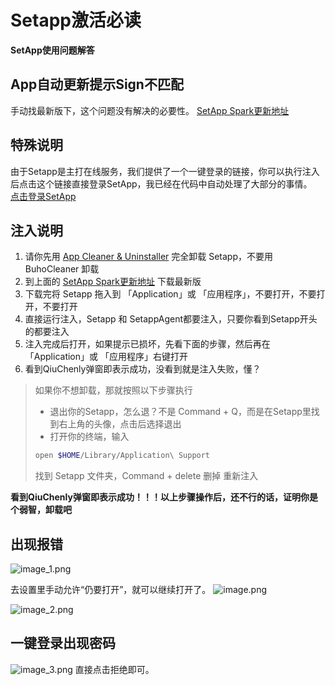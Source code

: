 # Setapp激活必读

**SetApp使用问题解答**

## App自动更新提示Sign不匹配

手动找最新版下，这个问题没有解决的必要性。
[SetApp Spark更新地址](https://store.setapp.com/updates/beta.xml)

## 特殊说明

由于Setapp是主打在线服务，我们提供了一个一键登录的链接，你可以执行注入后点击这个链接直接登录SetApp，我已经在代码中自动处理了大部分的事情。\
[点击登录SetApp](setapp://system/sign_in?access_token=fuckingyoutoken&user_email=qiuchenly@outlook.com)

## 注入说明
1. 请你先用 [App Cleaner & Uninstaller](https://download.nektony.com/pro-support/v3/app-cleaner/update/update.xml) 完全卸载 Setapp，不要用 BuhoCleaner 卸载
2. 到上面的 [SetApp Spark更新地址](https://store.setapp.com/updates/beta.xml) 下载最新版
3. 下载完将 Setapp 拖入到 「Application」或 「应用程序」，不要打开，不要打开，不要打开
4. 直接运行注入，Setapp 和 SetappAgent都要注入，只要你看到Setapp开头的都要注入
5. 注入完成后打开，如果提示已损坏，先看下面的步骤，然后再在「Application」或 「应用程序」右键打开
6. 看到QiuChenly弹窗即表示成功，没看到就是注入失败，懂？

> 如果你不想卸载，那就按照以下步骤执行
> - 退出你的Setapp，怎么退？不是 Command + Q，而是在Setapp里找到右上角的头像，点击后选择退出
> - 打开你的终端，输入
> ```Bash
> open $HOME/Library/Application\ Support
> ```
> 找到 Setapp 文件夹，Command + delete 删掉
> 重新注入

**看到QiuChenly弹窗即表示成功！！！以上步骤操作后，还不行的话，证明你是个弱智，卸载吧**

## 出现报错

![image_1.png](image_1.png)

去设置里手动允许“仍要打开”，就可以继续打开了。
![image.png](image.png)

![image_2.png](image_2.png)

## 一键登录出现密码

![image_3.png](image_3.png)
直接点击拒绝即可。